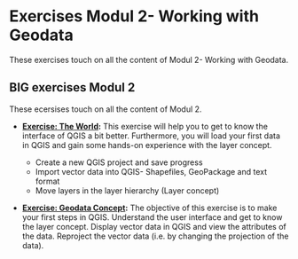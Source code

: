 # Exercises Modul 2- Working with Geodata

These exercises touch on all the content of Modul 2- Working with Geodata.

## BIG exercises Modul 2

These ecersises touch on all the content of Modul 2. 


* __[Exercise: The World](/content/Modul_2/en_qgis_modul_2_ex_1.md):__ This exercise will help you to get to know the interface of QGIS a bit better. Furthermore, you will load your first data in QGIS and gain some hands-on experience with the layer concept.
    * Create a new QGIS project and save progress
    * Import vector data into QGIS- Shapefiles, GeoPackage and text format
    * Move layers in the layer hierarchy (Layer concept)

* __[Exercise: Geodata Concept](/content/Modul_2/en_qgis_geodata_concept_ex1.md):__ The objective of this exercise is to make your first steps in QGIS. Understand the user interface and get to know the layer concept. Display vector data in QGIS and view the attributes of the data. Reproject the vector data (i.e. by changing the projection of the data).


